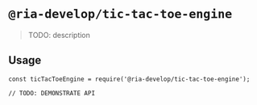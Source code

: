 # `@ria-develop/tic-tac-toe-engine`

> TODO: description

## Usage

```
const ticTacToeEngine = require('@ria-develop/tic-tac-toe-engine');

// TODO: DEMONSTRATE API
```
